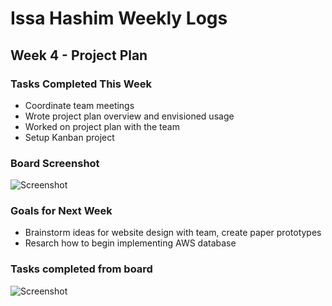 # Issa Hashim Weekly Logs

## Week 4 - Project Plan 

### Tasks Completed This Week
* Coordinate team meetings
* Wrote project plan overview and envisioned usage
* Worked on project plan with the team
* Setup Kanban project
  
### Board Screenshot
![Screenshot](https://github.com/xIssa11/COSC-499-W2023/blob/main/docs/weekly%20logs/Team_logs/Burnup_chart_W4.PNG)

### Goals for Next Week 
* Brainstorm ideas for website design with team, create paper prototypes
* Resarch how to begin implementing AWS database

  
### Tasks completed from board

![Screenshot](https://github.com/xIssa11/COSC-499-W2023/blob/main/docs/weekly%20logs/Issa_Hashim_W4_SS.PNG)
